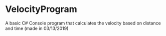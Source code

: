 # VelocityProgram
A basic C# Console program that calculates the velocity based on distance and time (made in 03/13/2019)
